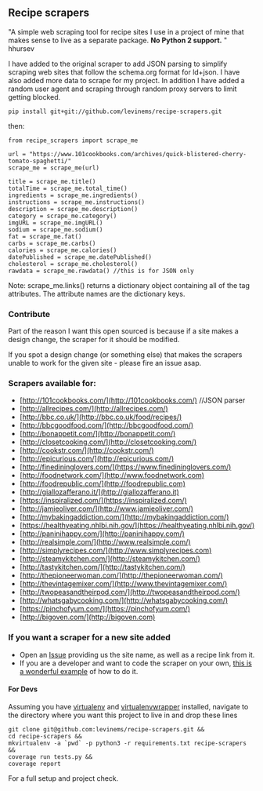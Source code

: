 ## Recipe scrapers

"A simple web scraping tool for recipe sites I use in a project of mine that makes sense to live as
a separate package. **No Python 2 support.** " hhursev

I have added to the original scraper to add JSON parsing to simplify scraping web sites that follow the schema.org format for ld+json. I have also added more data to scrape for my project.
In addition I have added a random user agent and scraping through random proxy servers to limit getting blocked.

    pip install git+git://github.com/levinems/recipe-scrapers.git

then:

    from recipe_scrapers import scrape_me

    url = "https://www.101cookbooks.com/archives/quick-blistered-cherry-tomato-spaghetti/"
    scrape_me = scrape_me(url)

    title = scrape_me.title()
    totalTime = scrape_me.total_time()
    ingredients = scrape_me.ingredients()
    instructions = scrape_me.instructions()
    description = scrape_me.description()
    category = scrape_me.category()
    imgURL = scrape_me.imgURL()
    sodium = scrape_me.sodium()
    fat = scrape_me.fat()
    carbs = scrape_me.carbs()
    calories = scrape_me.calories()
    datePublished = scrape_me.datePublished()
    cholesterol = scrape_me.cholesterol()
    rawdata = scrape_me.rawdata() //this is for JSON only

Note: scrape_me.links() returns a dictionary object containing all of the <a> tag attributes. The attribute names are the dictionary keys.

### Contribute

Part of the reason I want this open sourced is because if a site makes a design change, the scraper
for it should be modified.

If you spot a design change (or something else) that makes the scrapers unable to work for the given
site - please fire an issue asap.

### Scrapers available for:

- [http://101cookbooks.com/](http://101cookbooks.com/) //JSON parser
- [http://allrecipes.com/](http://allrecipes.com/)
- [http://bbc.co.uk/](http://bbc.co.uk/food/recipes/)
- [http://bbcgoodfood.com/](http://bbcgoodfood.com/)
- [http://bonappetit.com/](http://bonappetit.com/)
- [http://closetcooking.com/](http://closetcooking.com/)
- [http://cookstr.com/](http://cookstr.com/)
- [http://epicurious.com/](http://epicurious.com/)
- [http://finedininglovers.com/](https://www.finedininglovers.com/)
- [http://foodnetwork.com/](http://www.foodnetwork.com)
- [http://foodrepublic.com/](http://foodrepublic.com)
- [http://giallozafferano.it/](http://giallozafferano.it)
- [https://inspiralized.com/](https://inspiralized.com/)
- [http://jamieoliver.com/](http://www.jamieoliver.com/)
- [http://mybakingaddiction.com/](http://mybakingaddiction.com/)
- [https://healthyeating.nhlbi.nih.gov/](https://healthyeating.nhlbi.nih.gov/)
- [http://paninihappy.com/](http://paninihappy.com/)
- [http://realsimple.com/](http://www.realsimple.com/)
- [http://simplyrecipes.com/](http://www.simplyrecipes.com)
- [http://steamykitchen.com/](http://steamykitchen.com/)
- [http://tastykitchen.com/](http://tastykitchen.com/)
- [http://thepioneerwoman.com/](http://thepioneerwoman.com/)
- [http://thevintagemixer.com/](http://www.thevintagemixer.com/)
- [http://twopeasandtheirpod.com/](http://twopeasandtheirpod.com/)
- [http://whatsgabycooking.com/](http://whatsgabycooking.com/)
- [https://pinchofyum.com/](https://pinchofyum.com/)
- [http://bigoven.com/](http://bigoven.com)

### If you want a scraper for a new site added

- Open an [Issue](https://github.com/fizzywhizbang/recipe-scrapers/issues/new/choose) providing us the site name, as well as a recipe link from it.
- If you are a developer and want to code the scraper on your own, [this is a wonderful example](https://github.com/hhursev/recipe-scraper/pull/29/files) of how to do it.

#### For Devs

Assuming you have [virtualenv](https://pypi.python.org/pypi/virtualenv) and [virtualenvwrapper](http://virtualenvwrapper.readthedocs.io/en/latest/) installed, navigate to the directory where you want this project to live in and drop these lines

    git clone git@github.com:levinems/recipe-scrapers.git &&
    cd recipe-scrapers &&
    mkvirtualenv -a `pwd` -p python3 -r requirements.txt recipe-scrapers &&
    coverage run tests.py &&
    coverage report

For a full setup and project check.
